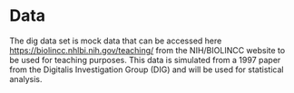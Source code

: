 # Data

The dig data set is mock data that can be accessed here https://biolincc.nhlbi.nih.gov/teaching/ from the NIH/BIOLINCC website to be used for teaching purposes. This data is simulated from a 1997 paper from the Digitalis Investigation Group (DIG) and will be used for statistical analysis.
